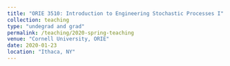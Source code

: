 ```yaml
---
title: "ORIE 3510: Introduction to Engineering Stochastic Processes I"
collection: teaching
type: "undegrad and grad"
permalink: /teaching/2020-spring-teaching
venue: "Cornell University, ORIE"
date: 2020-01-23
location: "Ithaca, NY"
---
```

